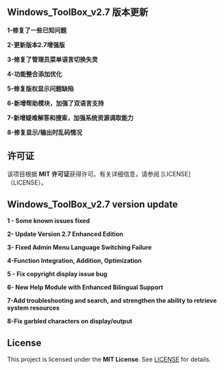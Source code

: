 ﻿## Windows_ToolBox_v2.7 版本更新
**1-修复了一些已知问题**

**2-更新版本2.7增强版**

**3-修复了管理员菜单语言切换失灵**

**4-功能整合添加优化**

**5-修复版权显示问题缺陷**

**6-新增帮助模块，加强了双语言支持**

**7-新增疑难解答和搜索，加强系统资源调取能力**

**8-修复显示/输出时乱码情况**

## 许可证
该项目根据 **MIT 许可证**获得许可。有关详细信息，请参阅 [LICENSE]（LICENSE）。




## Windows_ToolBox_v2.7 version update
**1 - Some known issues fixed**

**2- Update Version 2.7 Enhanced Edition**

**3- Fixed Admin Menu Language Switching Failure**

**4-Function Integration, Addition, Optimization**

**5 - Fix copyright display issue bug**

**6- New Help Module with Enhanced Bilingual Support**

**7-Add troubleshooting and search, and strengthen the ability to retrieve system resources**

**8-Fix garbled characters on display/output**

## License
This project is licensed under the **MIT License**. See [LICENSE](LICENSE) for details.

